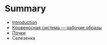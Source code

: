 # Summary

* [Introduction](README.md)
* [Кровеносная система — рабочие образы](circulatory-system.md)
* [Почки](pochki.md)
* Селезенка

